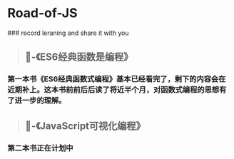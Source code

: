 <h1>Road-of-JS</h1>
### record leraning and share it with you

> ## 📕-《ES6经典函数是编程》
### 第一本书《ES6经典函数式编程》基本已经看完了，剩下的内容会在近期补上。这本书前前后后读了将近半个月，对函数式编程的思想有了进一步的理解。

> ## 📕-《JavaScript可视化编程》
### 第二本书正在计划中
